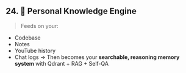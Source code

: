 ## 24. **🧠 Personal Knowledge Engine**

> Feeds on your:

- Codebase
- Notes
- YouTube history
- Chat logs
  → Then becomes your **searchable, reasoning memory system** with Qdrant + RAG + Self-QA
